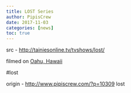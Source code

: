 ```yaml
---
title: LOST Series
author: PipisCrew
date: 2017-11-03
categories: [news]
toc: true
---
```


src - http://tainiesonline.tv/tvshows/lost/

filmed on [Oahu, Hawaii](https://goo.gl/maps/DK96i5x16722) 

#lost

origin - http://www.pipiscrew.com/?p=10309 lost